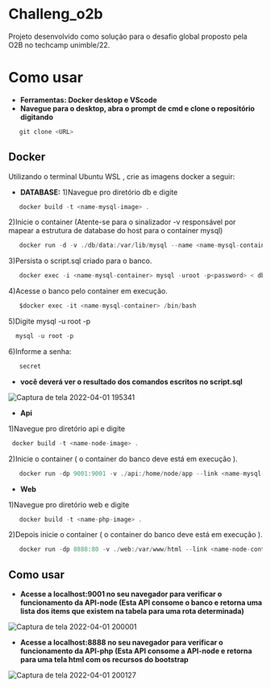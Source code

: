 # Challeng_o2b
Projeto desenvolvido como solução para o desafio global proposto pela O2B no techcamp unimble/22.

# Como usar
* **Ferramentas: Docker desktop e VScode**
* **Navegue para o desktop, abra o prompt de cmd e clone o repositório digitando**
```csharp
   git clone <URL>
```

## Docker
Utilizando o terminal Ubuntu WSL , crie as imagens docker a seguir:

* **DATABASE:** 
 1)Navegue pro diretório db e digite
 ```csharp
    docker build -t <name-mysql-image> .
 ```
 2)Inicie o container (Atente-se para o sinalizador -v responsável por mapear a estrutura de database do host para o container mysql)
 ```csharp
    docker run -d -v ./db/data:/var/lib/mysql --name <name-mysql-container> <name-mysql-image>
 ```
  3)Persista o script.sql criado para o banco.
 ```csharp
    docker exec -i <name-mysql-container> mysql -uroot -p<password> < db/script.sql
 ``` 
  4)Acesse o banco pelo container em execução.
 ```csharp
    $docker exec -it <name-mysql-container> /bin/bash 
 ```
  5)Digite mysql -u root -p 
 ```csharp
   mysql -u root -p 
 ```
  6)Informe a senha:
 ```csharp
    secret
 ```
 * **você deverá ver o resultado dos comandos escritos no script.sql**
 
 ![Captura de tela 2022-04-01 195341](https://user-images.githubusercontent.com/62857753/161352100-67f253d6-a444-4deb-a9a1-005a7fe20863.png)

 

* **Api**

1)Navegue pro diretório api e digite
 ```csharp
  docker build -t <name-node-image> .
 ```
2)Inicie o container ( o container do banco deve está em execução ).
 ```csharp
    docker run -dp 9001:9001 -v ./api:/home/node/app --link <name-mysql-container> --name <name-node-container> <name-node-image> 
 ```
 
 * **Web**

 1)Navegue pro diretório web e digite
 ```csharp
    docker build -t <name-php-image> .
 ```
 2)Depois inicie o container ( o container do banco deve está em execução ).
 ```csharp
    docker run -dp 8888:80 -v ./web:/var/www/html --link <name-node-container> --name <name-php-container> <name-php-image> 
 ```
 ## Como usar
 
 * **Acesse a localhost:9001 no seu navegador para verificar o funcionamento da API-node (Esta API consome o banco e retorna uma lista dos items que existem na tabela para uma rota determinada)**

![Captura de tela 2022-04-01 200001](https://user-images.githubusercontent.com/62857753/161352434-1fcf4038-68a7-4a9a-aa49-712f9e771eea.png)

 * **Acesse a localhost:8888 no seu navegador para verificar o funcionamento da API-php (Esta API consome a API-node e retorna para uma tela html com os recursos do bootstrap**

![Captura de tela 2022-04-01 200127](https://user-images.githubusercontent.com/62857753/161352490-573e0bef-6b74-4db3-ab0a-4b0ebac04f81.png)






